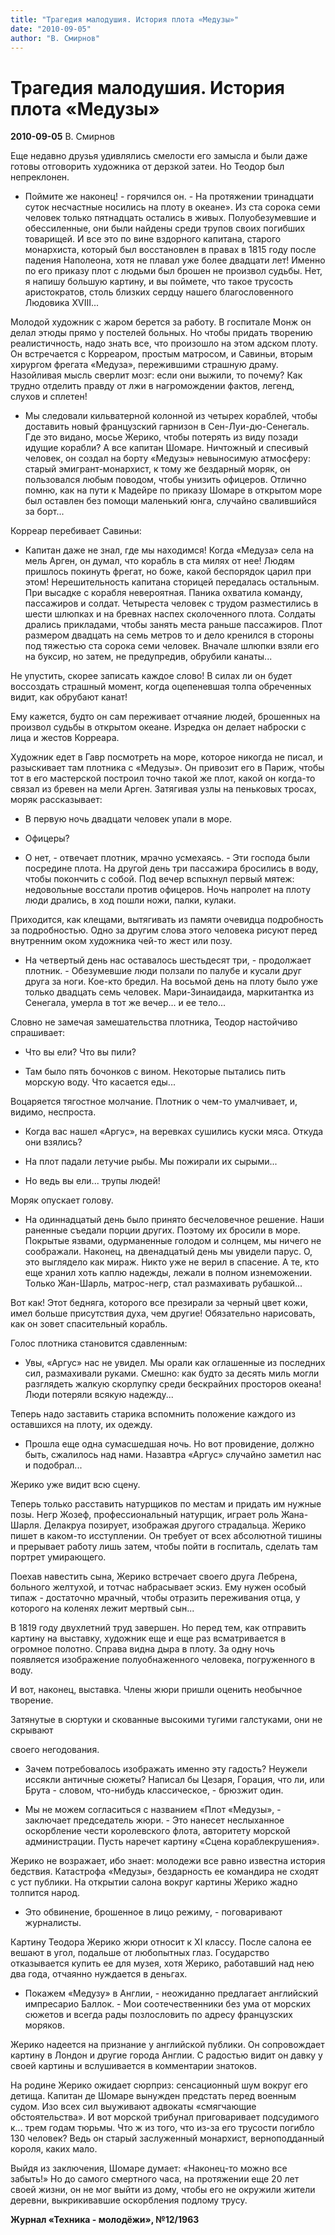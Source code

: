 ```yaml
---
title: "Трагедия малодушия. История плота «Медузы»"
date: "2010-09-05"
author: "В. Смирнов"
---
```


# Трагедия малодушия. История плота «Медузы»

**2010-09-05** В. Смирнов

Еще недавно друзья удивлялись смелости его замысла и были даже готовы отговорить художника от дерзкой затеи. Но Теодор был непреклонен.

- Поймите же наконец! - горячился он. - На протяжении тринадцати суток несчастные носились на плоту в океане». Из ста сорока семи человек только пятнадцать остались в живых. Полуобезумевшие и обессиленные, они были найдены среди трупов своих погибших товарищей. И все это по вине вздорного капитана, старого монархиста, который был восстановлен в правах в 1815 году после падения Наполеона, хотя не плавал уже более двадцати лет! Именно по его приказу плот с людьми был брошен не произвол судьбы. Нет, я напишу большую картину, и вы поймете, что такое трусость аристократов, столь близких сердцу нашего благословенного Людовика XVIII...

Молодой художник с жаром берется за работу. В госпитале Монж он делал этюды прямо у постелей больных. Но чтобы придать творению реалистичность, надо знать все, что произошло на этом адском плоту. Он встречается с Корреаром, простым матросом, и Савиньи, вторым хирургом фрегата «Медуза», пережившими страшную драму. Назойливая мысль сверлит мозг: если они выжили, то почему? Как трудно отделить правду от лжи в нагромождении фактов, легенд, слухов и сплетен!

- Мы следовали кильватерной колонной из четырех кораблей, чтобы доставить новый французский гарнизон в Сен-Луи-дю-Сенегаль. Где это видано, мосье Жерико, чтобы потерять из виду позади идущие корабли? А все капитан Шомаре. Ничтожный и спесивый человек, он создал на борту «Медузы» невыносимую атмосферу: старый эмигрант-монархист, к тому же бездарный моряк, он пользовался любым поводом, чтобы унизить офицеров. Отлично помню, как на пути к Мадейре по приказу Шомаре в открытом море был оставлен без помощи маленький юнга, случайно свалившийся за борт...

Корреар перебивает Савиньи:

- Капитан даже не знал, где мы находимся! Когда «Медуза» села на мель Арген, он думал, что корабль в ста милях от нее! Людям пришлось покинуть фрегат, но боже, какой беспорядок царил при этом! Нерешительность капитана сторицей передалась остальным. При высадке с корабля невероятная. Паника охватила команду, пассажиров и солдат. Четыреста человек с трудом разместились в шести шлюпках и на бревнах наспех сколоченного плота. Солдаты дрались прикладами, чтобы занять места раньше пассажиров. Плот размером двадцать на семь метров то и дело кренился в стороны под тяжестью ста сорока семи человек. Вначале шлюпки взяли его на буксир, но затем, не предупредив, обрубили канаты...

Не упустить, скорее записать каждое слово! В силах ли он будет воссоздать страшный момент, когда оцепеневшая толпа обреченных видит, как обрубают канат!

Ему кажется, будто он сам переживает отчаяние людей, брошенных на произвол судьбы в открытом океане. Изредка он делает наброски с лица и жестов Корреара.

Художник едет в Гавр посмотреть на море, которое никогда не писал, и разыскивает там плотника с «Медузы». Он привозит его в Париж, чтобы тот в его мастерской построил точно такой же плот, какой он когда-то связал из бревен на мели Арген. Затягивая узлы на пеньковых тросах, моряк рассказывает:

- В первую ночь двадцати человек упали в море.

- Офицеры?

- О нет, - отвечает плотник, мрачно усмехаясь. - Эти господа были посредине плота. На другой день три пассажира бросились в воду, чтобы покончить с собой. Под вечер вспыхнул первый мятеж: недовольные восстали против офицеров. Ночь напролет на плоту люди дрались, в ход пошли ножи, палки, кулаки.

Приходится, как клещами, вытягивать из памяти очевидца подробность за подробностью. Одно за другим слова этого человека рисуют перед внутренним оком художника чей-то жест или позу.

- На четвертый день нас оставалось шестьдесят три, - продолжает плотник. - Обезумевшие люди ползали по палубе и кусали друг друга за ноги. Кое-кто бредил. На восьмой день на плоту было уже только двадцать семь человек. Мари-Зинаидаида, маркитантка из Сенегала, умерла в тот же вечер... и ее тело...

Словно не замечая замешательства плотника, Теодор настойчиво спрашивает:

- Что вы ели? Что вы пили?

- Там было пять бочонков с вином. Некоторые пытались пить морскую воду. Что касается еды...

Воцаряется тягостное молчание. Плотник о чем-то умалчивает, и, видимо, неспроста.

- Когда вас нашел «Аргус», на веревках сушились куски мяса. Откуда они взялись?

- На плот падали летучие рыбы. Мы пожирали их сырыми...

- Но ведь вы ели... трупы людей!

Моряк опускает голову.

- На одиннадцатый день было принято бесчеловечное решение. Наши раненные съедали порции других. Поэтому их бросили в море. Покрытые язвами, одурманенные голодом и солнцем, мы ничего не соображали. Наконец, на двенадцатый день мы увидели парус. О, это выглядело как мираж. Никто уже не верил в спасение. А те, кто еще хранил хоть каплю надежды, лежали в полном изнеможении. Только Жан-Шарль, матрос-негр, стал размахивать рубашкой...

Вот как! Этот бедняга, которого все презирали за черный цвет кожи, имел больше присутствия духа, чем другие! Обязательно нарисовать, как он зовет спасительный корабль.

Голос плотника становится сдавленным:

- Увы, «Аргус» нас не увидел. Мы орали как оглашенные из последних сил, размахивали руками. Смешно: как будто за десять миль могли разглядеть жалкую скорлупку среди бескрайних просторов океана! Люди потеряли всякую надежду...

Теперь надо заставить старика вспомнить положение каждого из оставшихся на плоту, их одежду.

- Прошла еще одна сумасшедшая ночь. Но вот провидение, должно быть, сжалилось над нами. Назавтра «Аргус» случайно заметил нас и подобрал...

Жерико уже видит всю сцену.

Теперь только расставить натурщиков по местам и придать им нужные позы. Негр Жозеф, профессиональный натурщик, играет роль Жана-Шарля. Делакруа позирует, изображая другого страдальца. Жерико пишет в каком-то исступлении. Он требует от всех абсолютной тишины и прерывает работу лишь затем, чтобы пойти в госпиталь, сделать там портрет умирающего.

Поехав навестить сына, Жерико встречает своего друга Лебрена, больного желтухой, и тотчас набрасывает эскиз. Ему нужен особый типаж - достаточно мрачный, чтобы отразить переживания отца, у которого на коленях лежит мертвый сын...

В 1819 году двухлетний труд завершен. Но перед тем, как отправить картину на выставку, художник еще и еще раз всматривается в огромное полотно. Справа видна дыра в плоту. За одну ночь появляется изображение полуобнаженного человека, погруженного в воду.

И вот, наконец, выставка. Члены жюри пришли оценить необычное творение.

Затянутые в сюртуки и скованные высокими тугими галстуками, они не скрывают

своего негодования.

- Зачем потребовалось изображать именно эту гадость? Неужели иссякли антич­ные сюжеты? Написал бы Цезаря, Горация, что ли, или Брута - словом, что-нибудь классическое, - брюзжит один.

- Мы не можем согласиться с названием «Плот «Медузы», - заключает председатель жюри. - Это нанесет неслыханное оскорбление чести королевского флота, авторитету морской администрации. Пусть наречет картину «Сцена кораблекрушения».

Жерико не возражает, ибо знает: молодежи все равно известна история бедствия. Катастрофа «Медузы», бездарность ее командира не сходят с уст публики. На открытии салона вокруг картины Жерико жадно толпится народ.

- Это обвинение, брошенное в лицо режиму, - поговаривают журналисты.

Картину Теодора Жерико жюри относит к XI классу. После салона ее вешают в угол, подальше от любопытных глаз. Государство отказывается купить ее для музея, хотя Жерико, работавший над нею два года, отчаянно нуждается в деньгах.

- Покажем «Медузу» в Англии, - неожиданно предлагает английский импресарио Баллок. - Мои соотечественники без ума от морских сюжетов и всегда рады позлословить по адресу французских моряков.

Жерико надеется на признание у английской публики. Он сопровождает картину в Лондон и другие города Англии. С радостью видит он давку у своей картины и вслушивается в комментарии знатоков.

На родине Жерико ожидает сюрприз: сенсационный шум вокруг его детища. Капитан де Шомаре вынужден предстать перед военным судом. Изо всех сил выуживают адвокаты «смягчающие обстоятельства». И вот морской трибунал приговаривает подсудимого к... трем годам тюрьмы. Что ж из того, что из-за его трусости погибло 130 человек? Ведь он старый заслуженный монархист, верноподданный короля, каких мало.

Выйдя из заключения, Шомаре думает: «Наконец-то можно все забыть!» Но до самого смертного часа, на протяжении еще 20 лет своей жизни, он не мог выйти из дому, чтобы его не окружили жители деревни, выкрикивавшие оскорбления подлому трусу.

**Журнал «Техника - молодёжи», №12/1963**